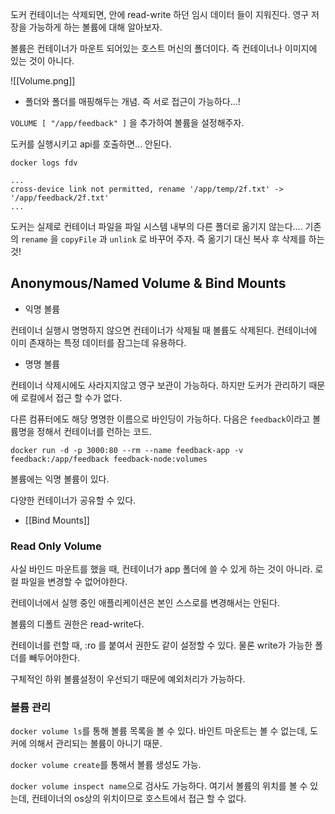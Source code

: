 도커 컨테이너는 삭제되면, 안에 read-write 하던 임시 데이터 들이 지워진다. 영구 저장을 가능하게 하는 볼륨에 대해 알아보자.

볼륨은 컨테이너가 마운트 되어있는 호스트 머신의 폴더이다. 즉 컨테이너나 이미지에 있는 것이 아니다.

![[Volume.png]]
- 폴더와 폴더를 매핑해두는 개념. 즉 서로 접근이 가능하다...!

`VOLUME [ "/app/feedback" ]` 을 추가하여 볼륨을 설정해주자.

도커를 실행시키고 api를 호출하면... 안된다. 

```
docker logs fdv

...
cross-device link not permitted, rename '/app/temp/2f.txt' -> '/app/feedback/2f.txt'
...

```

도커는 실제로 컨테이너 파일을 파일 시스템 내부의 다른 폴더로 옮기지 않는다....
기존의 `rename` 을 `copyFile` 과 `unlink` 로 바꾸어 주자.
즉 옮기기 대신 복사 후 삭제를 하는 것!


## Anonymous/Named Volume & Bind Mounts

- 익명 볼륨

컨테이너 실행시 명명하지 않으면 컨테이너가 삭제될 때 볼륨도 삭제된다. 
컨테이너에 이미 존재하는 특정 데이터를 잠그는데 유용하다. 


- 명명 볼륨

컨테이너 삭제시에도 사라지지않고 영구 보관이 가능하다. 하지만 도커가 관리하기 때문에 로컬에서 접근 할 수가 없다. 

다른 컴퓨터에도 해당 명명한 이름으로 바인딩이 가능하다.
다음은 `feedback`이라고 볼륨명을 정해서 컨테이너를 런하는 코드. 

```
docker run -d -p 3000:80 --rm --name feedback-app -v feedback:/app/feedback feedback-node:volumes
```

볼륨에는 익명 볼륨이 있다. 

다양한 컨테이너가 공유할 수 있다. 


- [[Bind Mounts]]

### Read Only Volume

사실  바인드 마운트를 했을 때, 컨테이너가 app 폴더에 쓸 수 있게 하는 것이 아니라. 로컬 파일을 변경할 수 없어야한다. 

컨테이너에서 실행 중인 애플리케이션은 본인 스스로를 변경해서는 안된다.

볼륨의 디폴트 권한은 read-write다. 

컨테이너를 런할 때, :ro 를 붙여서 권한도 같이 설정할 수 있다. 
물론 write가 가능한 폴더를 빼두어야한다. 

구체적인 하위 볼륨설정이 우선되기 때문에 예외처리가 가능하다. 

### 볼륨 관리

`docker volume ls`를 통해 볼륨 목록을 볼 수 있다.
바인트 마운트는 볼 수 없는데, 도커에 의해서 관리되는 볼륨이 아니기 때문.

`docker volume create`를 통해서 볼륨 생성도 가능.

`docker volume inspect name`으로 검사도 가능하다. 여기서 볼륨의 위치를 볼 수 있는데, 컨테이너의 os상의 위치이므로 호스트에서 접근 할 수 없다. 


